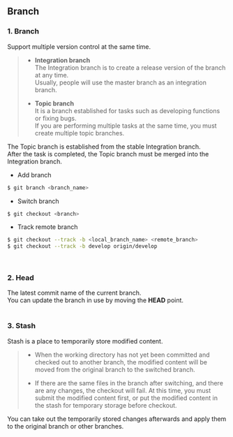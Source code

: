 ## Branch
### 1. Branch
Support multiple version control at the same time.

>- **Integration branch**  
>    The Integration branch is to create a release version of the branch at any time.  
>    Usually, people will use the master branch as an integration branch.  
>
>- **Topic branch**  
>    It is a branch established for tasks such as developing functions or fixing bugs.  
>    If you are performing multiple tasks at the same time, you must create multiple topic branches.  

The Topic branch is established from the stable Integration branch.  
After the task is completed, the Topic branch must be merged into the Integration branch.          
  
- Add branch
```sh
$ git branch <branch_name>
```
- Switch branch
```sh
$ git checkout <branch>
```
- Track remote branch
```sh
$ git checkout --track -b <local_branch_name> <remote_branch>
$ git checkout --track -b develop origin/develop
```
<br>

### 2. Head  
The latest commit name of the current branch.  
You can update the branch in use by moving the **HEAD** point.  
<br>

### 3. Stash
Stash is a place to temporarily store modified content.  
>- When the working directory has not yet been committed and checked out to another branch, the modified content will be moved from the original branch to the switched branch.  
>  
>- If there are the same files in the branch after switching, and there are any changes, the checkout will fail. At this time, you must submit the modified content first, or put the modified content in the stash for temporary storage before checkout.

You can take out the temporarily stored changes afterwards and apply them to the original branch or other branches.

